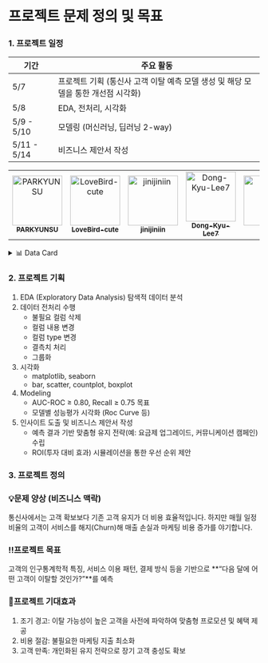 # 프로젝트 문제 정의 및 목표
### 1. 프로젝트 일정
| 기간          | 주요 활동                                                                                   |
|--------------|---------------------------------------------------------------------------------------------|
| 5/7     | 프로젝트 기획 (통신사 고객 이탈 예측 모델 생성 및 해당 모델을 통한 개선점 시각화)            |
| 5/8    | EDA, 전처리, 시각화                                                                         |
| 5/9 - 5/10    | 모델링 (머신러닝, 딥러닝 2-way)                                                             |
| 5/11 - 5/14   | 비즈니스 제안서 작성                                                              |

<table>
  <tbody>
    <tr>
      <td align="center">
        <a href="https://github.com/PARKYUNSU">
          <img src="https://avatars.githubusercontent.com/PARKYUNSU?size=100" width="100px;" alt="PARKYUNSU"/>
          <br /><sub><b>PARKYUNSU</b></sub>
        </a>
      </td>
      <td align="center">
        <a href="https://github.com/LoveBird-cute">
          <img src="https://avatars.githubusercontent.com/LoveBird-cute?size=100" width="100px;" alt="LoveBird-cute"/>
          <br /><sub><b>LoveBird-cute</b></sub>
        </a>
      </td>
      <td align="center">
        <a href="https://github.com/jinijiniin">
          <img src="https://avatars.githubusercontent.com/jinijiniin?size=100" width="100px;" alt="jinijiniin"/>
          <br /><sub><b>jinijiniin</b></sub>
        </a>
      </td>
      <td align="center">
        <a href="https://github.com/Dong-Kyu-Lee7">
          <img src="https://avatars.githubusercontent.com/Dong-Kyu-Lee7?size=100" width="100px;" alt="Dong-Kyu-Lee7"/>
          <br /><sub><b>Dong-Kyu-Lee7</b></sub>
        </a>
      </td>
      <td align="center">
        <a href="https://github.com/bluol">
          <img src="https://avatars.githubusercontent.com/bluol?size=100" width="100px;" alt="bluol"/>
          <br /><sub><b>bluol</b></sub>
        </a>
      </td>
    </tr>
  </tbody>
</table>



<details>
<summary>📊 Data Card</summary>

| **Attribute**   | **Details**                                |
| --------------- | ------------------------------------------ |
| **Dataset Name**| Telco Customer Churn                       |
| **Source**      | Kaggle                                     |
| **Instances**   | 7,043 customers                            |
| **Features**    | 21 columns (20 features + 1 target)        |
| **Target**      | Churn (Yes/No)                             |

### Feature Description

| Feature             | Type     | Description                                            |
| ------------------- | -------- | ------------------------------------------------------ |
| customerID          | String   | 고객 식별자                                            |
| gender              | String   | 성별 (Male/Female)                                     |
| SeniorCitizen       | Integer  | 시니어 여부 (0: No, 1: Yes)                            |
| Partner             | String   | 배우자 여부 (Yes/No)                                   |
| Dependents          | String   | 부양가족 여부 (Yes/No)                                 |
| tenure              | Integer  | 서비스 이용 개월 수                                     |
| PhoneService        | String   | 전화 서비스 가입 여부 (Yes/No)                         |
| MultipleLines       | String   | 부가 전화선 여부 (Yes/No/No phone service)             |
| InternetService     | String   | 인터넷 서비스 유형 (DSL/Fiber optic/No)                |
| OnlineSecurity      | String   | 온라인 보안 서비스 가입 여부 (Yes/No/No internet service) |
| OnlineBackup        | String   | 온라인 백업 서비스 가입 여부 (Yes/No/No internet service) |
| DeviceProtection    | String   | 디바이스 보호 서비스 가입 여부 (Yes/No/No internet service) |
| TechSupport         | String   | 기술 지원 서비스 가입 여부 (Yes/No/No internet service) |
| StreamingTV         | String   | TV 스트리밍 서비스 가입 여부 (Yes/No/No internet service) |
| StreamingMovies     | String   | 영화 스트리밍 서비스 가입 여부 (Yes/No/No internet service) |
| Contract            | String   | 계약 유형 (Month-to-month/One year/Two year)           |
| PaperlessBilling    | String   | 종이 청구서 여부 (Yes/No)                              |
| PaymentMethod       | String   | 결제 방식 (Electronic check/Mailed check/Bank transfer (automatic)/Credit card (automatic)) |
| MonthlyCharges      | Float    | 월별 요금                                              |
| TotalCharges        | Float    | 총 요금                                                |
| **Churn**           | String   | 이탈 여부 (Yes/No)                                     |

</details>


### 2. 프로젝트 기획

1. EDA (Exploratory Data Analysis) 탐색적 데이터 분석
2. 데이터 전처리 수행
    - 불필요 컬럼 삭제
    - 컬럼 내용 변경
    - 컬럼 type 변경
    - 결측치 처리
    - 그룹화
3. 시각화
    - matplotlib, seaborn
    - bar, scatter, countplot, boxplot
4. Modeling
    - AUC-ROC ≥ 0.80, Recall ≥ 0.75 목표
    - 모델별 성능평가 시각화 (Roc Curve 등)
5. 인사이트 도출 및 비즈니스 제안서 작성
    - 예측 결과 기반 맞춤형 유지 전략(예: 요금제 업그레이드, 커뮤니케이션 캠페인) 수립
    - ROI(투자 대비 효과) 시뮬레이션을 통한 우선 순위 제안

### 3. 프로젝트 정의

### **💡문제 양상 (비즈니스 맥락)**
통신사에서는 고객 확보보다 기존 고객 유지가 더 비용 효율적입니다. 하지만 매월 일정 비율의 고객이 서비스를 해지(Churn)해 매출 손실과 마케팅 비용 증가를 야기합니다.


### **‼️프로젝트 목표**
고객의 인구통계학적 특징, 서비스 이용 패턴, 결제 방식 등을 기반으로 **“다음 달에 어떤 고객이 이탈할 것인가?”**를 예측

### **💼프로젝트 기대효과**
1. 조기 경고: 이탈 가능성이 높은 고객을 사전에 파악하여 맞춤형 프로모션 및 혜택 제공
2. 비용 절감: 불필요한 마케팅 지출 최소화
3. 고객 만족: 개인화된 유지 전략으로 장기 고객 충성도 확보
